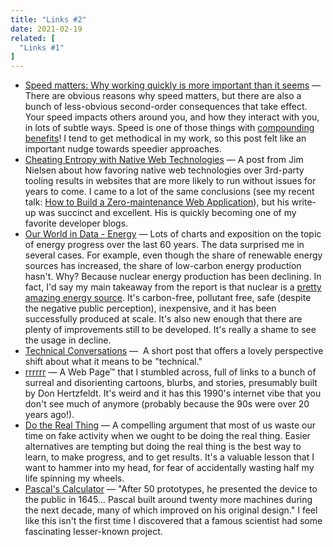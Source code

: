 ```yaml
---
title: "Links #2"
date: 2021-02-19
related: [
  "Links #1"
]
---
```


- [Speed matters: Why working quickly is more important than it seems](https://jsomers.net/blog/speed-matters) — There are obvious reasons why speed matters, but there are also a bunch of less-obvious second-order consequences that take effect. Your speed impacts others around you, and how they interact with you, in lots of subtle ways. Speed is one of those things with [compounding benefits](https://www.bryanbraun.com/2015/11/17/compounding-benefits/)! I tend to get methodical in my work, so this post felt like an important nudge towards speedier approaches.
- [Cheating Entropy with Native Web Technologies](https://blog.jim-nielsen.com/2020/cheating-entropy-with-native-web-tech/) — A post from Jim Nielsen about how favoring native web technologies over 3rd-party tooling results in websites that are more likely to run without issues for years to come. I came to a lot of the same conclusions (see my recent talk: [How to Build a Zero-maintenance Web Application](https://www.youtube.com/watch?v=C8VQQYrGaO0)), but his write-up was succinct and excellent. His is quickly becoming one of my favorite developer blogs.
- [Our World in Data - Energy](https://ourworldindata.org/energy) — Lots of charts and exposition on the topic of energy progress over the last 60 years. The data surprised me in several cases. For example, even though the share of renewable energy sources has increased, the share of low-carbon energy production hasn't. Why? Because nuclear energy production has been declining. In fact, I'd say my main takeaway from the report is that nuclear is a [pretty amazing energy source](https://xkcd.com/1162/). It's carbon-free, pollutant free, safe (despite the negative public perception), inexpensive, and it has been successfully produced at scale. It's also new enough that there are plenty of improvements still to be developed. It's really a shame to see the usage in decline.
- [Technical Conversations](https://nadiaeghbal.com/technical-conversations) —  A short post that offers a lovely perspective shift about what it means to be "technical."
- [rrrrrr](http://www.bitterfilms.com/rrrrrr.html) — A Web Page™ that I stumbled across, full of links to a bunch of surreal and disorienting cartoons, blurbs, and stories, presumably built by Don Hertzfeldt. It's weird and it has this 1990's internet vibe that you don't see much of anymore (probably because the 90s were over 20 years ago!).
- [Do the Real Thing](https://www.scotthyoung.com/blog/2020/05/04/do-the-real-thing) — A compelling argument that most of us waste our time on fake activity when we ought to be doing the real thing. Easier alternatives are tempting but doing the real thing is the best way to learn, to make progress, and to get results. It's a valuable lesson that I want to hammer into my head, for fear of accidentally wasting half my life spinning my wheels.
- [Pascal's Calculator](https://en.wikipedia.org/wiki/Pascal%27s_calculator) — "After 50 prototypes, he presented the device to the public in 1645... Pascal built around twenty more machines during the next decade, many of which improved on his original design." I feel like this isn't the first time I discovered that a famous scientist had some fascinating lesser-known project.
